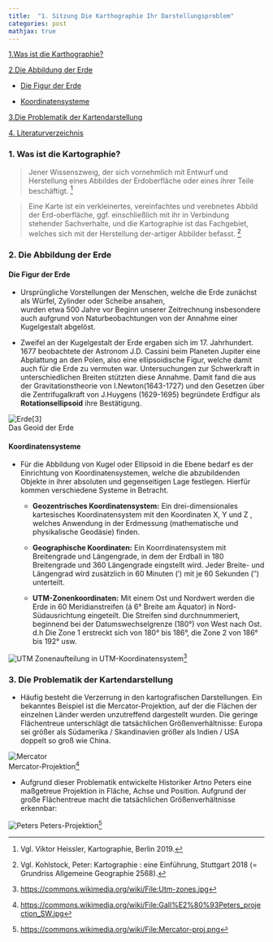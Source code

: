 ```yaml
---
title:  "1. Sitzung Die Karthographie Ihr Darstellungsproblem"
categories: post
mathjax: true
---
```


[1.Was ist die Karthographie?](#1-was-ist-die-kartograhpie?)

[2.Die Abbildung der Erde](#2-die-abbildung-der-erde)

   - [Die Figur der Erde](#die-figur-der-erde)
  
   - [Koordinatensysteme](#koordinatensysteme)

[3.Die Problematik der Kartendarstellung](#3-die-problematik-der-kartendarstellung)

[4. Literaturverzeichnis](#4-literaturverzeichnis)

### 1. Was ist die Kartographie?
  

> Jener Wissenszweig, der sich vornehmlich mit Entwurf und Herstellung eines Abbildes der Erdoberfläche oder eines ihrer
Teile beschäftigt. [^1]

>Eine Karte ist ein verkleinertes, vereinfachtes und verebnetes Abbild der Erd-oberfläche, ggf. einschließlich mit ihr in Verbindung stehender Sachverhalte, und die Kartographie ist das Fachgebiet, welches sich mit der Herstellung der-artiger Abbilder befasst. [^2]


### 2. Die Abbildung der Erde 


#### Die Figur der Erde 

  * Ursprüngliche Vorstellungen der Menschen, welche die Erde zunächst als Würfel, Zylinder oder Scheibe ansahen,       
    wurden etwa 500 Jahre vor Beginn unserer Zeitrechnung insbesondere auch aufgrund von Naturbeobachtungen von der 
    Annahme einer Kugelgestalt abgelöst. 
  
  * Zweifel an der Kugelgestalt der Erde ergaben sich im 17. Jahrhundert. 
    1677 beobachtete der Astronom J.D. Cassini beim Planeten Jupiter eine Abplattung an den Polen, 
    also eine ellipsoidische Figur, welche damit auch für die Erde zu vermuten war. 
    Untersuchungen zur Schwerkraft in unterschiedlichen Breiten stützten diese Annahme. 
    Damit fand die aus der Gravitationstheorie von I.Newton(1643-1727) und den Gesetzen über die Zentrifugalkraft von 
    J.Huygens (1629-1695) begründete Erdfigur als **Rotationsellipsoid** ihre Bestätigung.

  ![Erde](https://github.com/Monsieur-Park/monsieur-park.github.io/blob/master/_Images/Earth.jpg?raw=true)[3]<br>
  Das Geoid der Erde 

#### Koordinatensysteme
  * Für die Abbildung von Kugel oder Ellipsoid in die Ebene bedarf es der Einrichtung von Koordinatensystemen, 
    welche die abzubildenden Objekte in ihrer absoluten und gegenseitigen Lage festlegen. 
    Hierfür kommen verschiedene Systeme in Betracht.
      - **Geozentrisches Koordinatensystem:**  Ein drei-dimensionales kartesisches Koordinatensystem mit den Koordinaten X, Y und Z , welches Anwendung in der Erdmessung (mathematische und physikalische Geodäsie) finden.       
      - **Geographische Koordinaten:** Ein Koorrdinatensystem mit Breitengrade und Längengrade, in dem der Erdball in 180 Breitengrade und 360 Längengrade eingstellt wird. Jeder Breite- und Längengrad wird zusätzlich in 60 Minuten (′) mit je 60 Sekunden (″) unterteilt.
      
      - **UTM-Zonenkoordinaten:** Mit einem Ost und Nordwert werden die Erde in 60 Meridianstreifen  (á 6° Breite am Äquator) in Nord-Südausrichtung eingeteilt. Die Streifen sind durchnummeriert, beginnend bei der Datumswechselgrenze (180°) von West nach Ost. d.h Die Zone 1 erstreckt sich von 180° bis 186°, die Zone 2 von 186° bis 192° usw.

![UTM](https://github.com/Monsieur-Park/monsieur-park.github.io/blob/master/_Images/UTM.jpg?raw=true)
Zonenaufteilung in UTM-Koordinatensystem[^4]

### 3. Die Problematik der Kartendarstellung
  * Häufig besteht die Verzerrung in den kartografischen Darstellungen. Ein bekanntes Beispiel ist die Mercator-Projektion, auf der die Flächen der einzelnen Länder werden unzutreffend dargestellt wurden. Die geringe Flächentreue unterschlägt die tatsächlichen Größenverhältnisse: Europa sei größer als Südamerika / Skandinavien größer als Indien / USA doppelt so groß wie China.

![Mercator](https://github.com/Monsieur-Park/monsieur-park.github.io/blob/master/_Images/Mercator.png?raw=true)    
Mercator-Projektion[^5]

 * Aufgrund dieser Problematik entwickelte Historiker Artno Peters eine maßgetreue Projektion in Fläche, Achse und Position. Aufgrund der große Flächentreue macht die tatsächlichen Größenverhältnisse erkennbar: 

![Peters](https://github.com/Monsieur-Park/monsieur-park.github.io/blob/master/_Images/Gall%E2%80%93Peters.jpg?raw=true)
Peters-Projektion[^6]


[^1]: Vgl. Viktor Heissler, Kartographie, Berlin 2019. 

[^2]: Vgl. Kohlstock, Peter: Kartographie : eine Einführung, Stuttgart 2018 (= Grundriss Allgemeine Geographie 2568).

[^3]: https://www.esa.int/ESA_Multimedia/Images/2014/07/2011_GOCE_geoid

[^4]: https://commons.wikimedia.org/wiki/File:Utm-zones.jpg

[^5]: https://commons.wikimedia.org/wiki/File:Gall%E2%80%93Peters_projection_SW.jpg

[^6]: https://commons.wikimedia.org/wiki/File:Mercator-proj.png
